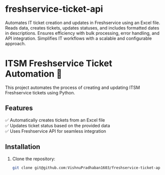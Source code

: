 # freshservice-ticket-api
Automates IT ticket creation and updates in Freshservice using an Excel file. Reads data, creates tickets, updates statuses, and includes formatted dates in descriptions. Ensures efficiency with bulk processing, error handling, and API integration. Simplifies IT workflows with a scalable and configurable approach.


# ITSM Freshservice Ticket Automation 🚀

This project automates the process of creating and updating ITSM Freshservice tickets using Python.

## Features
✅ Automatically creates tickets from an Excel file  
✅ Updates ticket status based on the provided data  
✅ Uses Freshservice API for seamless integration  

## Installation

1. Clone the repository:
   ```bash
   git clone git@github.com:VishnuPradhaban1603/freshservice-ticket-api.git
